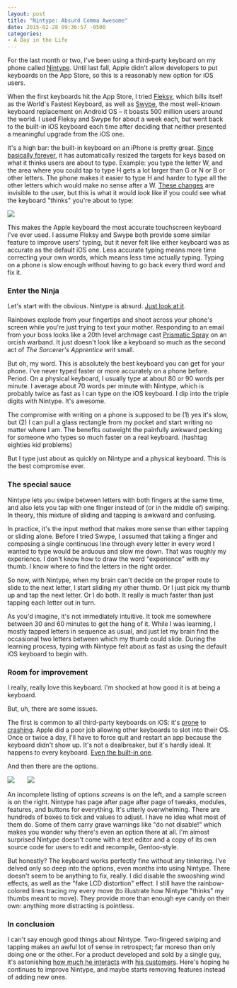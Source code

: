 ```yaml
---
layout: post
title: "Nintype: Absurd Comma Awesome"
date: 2015-02-28 09:36:57 -0500
categories: 
- A Day in the Life
---
```


For the last month or two, I've been using a third-party keyboard on my phone called [Nintype](http://jormy.com/nintype/). Until last fall, Apple didn't allow developers to put keyboards on the App Store, so this is a reasonably new option for iOS users.

When the first keyboards hit the App Store, I tried [Fleksy](http://fleksy.com), which bills itself as the World's Fastest Keyboard, as well as [Swype](http://www.swype.com), the most well-known keyboard replacement on Android OS – it boasts 500 million users around the world. I used Fleksy and Swype for about a week each, but went back to the built-in iOS keyboard each time after deciding that neither presented a meaningful upgrade from the iOS one.

It's a high bar: the built-in keyboard on an iPhone is pretty great. [Since basically forever](http://www.cnet.com/news/iphone-keyboard-learns-what-you-type-dynamically-resizes-key-hot-zones/), it has automatically resized the targets for keys based on what it thinks users are about to type. Example: you type the letter W, and the area where you could tap to type H gets a lot larger than G or N or B or other letters. The phone makes it easier to type H and harder to type all the other letters which would make no sense after a W. [These changes](https://www.google.com/patents/US20130044063) are invisible to the user, but this is what it would look like if you could see what the keyboard "thinks" you're about to type:

![](http://blog.ipsaloquitur.org/assets/images/ios-keyboard.png)

This makes the Apple keyboard the most accurate touchscreen keyboard I've ever used. I assume Fleksy and Swype both provide some similar feature to improve users' typing, but it never felt like either keyboard was as accurate as the default iOS one. Less accurate typing means more time correcting your own words, which means less time actually typing. Typing on a phone is slow enough without having to go back every third word and fix it.<!--more-->

### Enter the Ninja

Let's start with the obvious. Nintype is absurd. [Just look at it](https://www.youtube.com/watch?v=xVVeq2EQPnI).

Rainbows explode from your fingertips and shoot across your phone's screen while you're just trying to text your mother. Responding to an email from your boss looks like a 20th level archmage cast [Prismatic Spray](http://www.d20srd.org/srd/spells/prismaticSpray.htm) on an orcish warband. It just doesn't look like a keyboard so much as the second act of *The Sorcerer's Apprentice* writ small. 

But oh, my word. This is absolutely the best keyboard you can get for your phone. I've never typed faster or more accurately on a phone before. Period. On a physical keyboard, I usually type at about 80 or 90 words per minute. I average about 70 words per minute with Nintype, which is probably twice as fast as I can type on the iOS keyboard. I dip into the triple digits with Nintype. It's awesome.

The compromise with writing on a phone is supposed to be (1) yes it's slow, but (2) I can pull a glass rectangle from my pocket and start writing no matter where I am. The benefits outweight the painfully awkward pecking for someone who types so much faster on a real keyboard. (hashtag eighties kid problems)

But I type just about as quickly on Nintype and a physical keyboard. This is the best compromise ever.

### The special sauce

Nintype lets you swipe between letters with both fingers at the same time, and also lets you tap with one finger instead of (or in the middle of) swiping. In theory, this mixture of sliding and tapping is awkward and confusing.

In practice, it's the input method that makes more sense than either tapping or sliding alone. Before I tried Swype, I assumed that taking a finger and composing a single continuous line through every letter in every word I wanted to type would be arduous and slow me down. That was roughly my experience. I don't know how to draw the word "experience" with my thumb. I know where to find the letters in the right order.

So now, with Nintype, when my brain can't decide on the proper route to slide to the next letter, I start sliding my other thumb. Or I just pick my thumb up and tap the next letter. Or I do both. It really is much faster than just tapping each letter out in turn.

As you'd imagine, it's not immediately intuitive. It took me somewhere between 30 and 60 minutes to get the hang of it. While I was learning, I mostly tapped letters in sequence as usual, and just let my brain find the occasional two letters between which my thumb could slide. During the learning process, typing with Nintype felt about as fast as using the default iOS keyboard to begin with.

### Room for improvement

I really, really love this keyboard. I'm shocked at how good it is at being a keyboard. 

But, uh, there are some issues. 

The first is common to all third-party keyboards on iOS: it's [prone](http://ipadinsight.com/ios-8/the-sad-state-of-third-party-keyboards-on-ios-8/) to [crashing](http://www.techtimes.com/articles/16417/20140924/ios-8-bugfest-disappearing-keyboard-just-one-glitch-of-many-as-apple-pulls-back-update.htm). Apple did a poor job allowing other keyboards to slot into their OS. Once or twice a day, I'll have to force quit and restart an app because the keyboard didn't show up. It's not a dealbreaker, but it's hardly ideal. It happens to every keyboard. [Even the built-in one](http://www.techtimes.com/articles/16417/20140924/ios-8-bugfest-disappearing-keyboard-just-one-glitch-of-many-as-apple-pulls-back-update.htm).

And then there are the options. 

<img src="http://blog.ipsaloquitur.org/assets/images/nintype-options-1.png" style="display: inline-block; max-width: 45%; margin-right:5%" /> <img src="http://blog.ipsaloquitur.org/assets/images/nintype-options-2.png" style="display: inline-block; max-width: 45%" />

An incomplete listing of options *screens* is on the left, and a sample screen is on the right. Nintype has page after page after page of tweaks, modules, features, and buttons for everything. It's utterly overwhelming. There are hundreds of boxes to tick and values to adjust. I have no idea what most of them do. Some of them carry grave warnings like "do not disable!" which makes you wonder why there's even an option there at all. I'm almost surprised Nintype doesn't come with a text editor and a copy of its own source code for users to edit and recompile, Gentoo-style. 

But honestly? The keyboard works perfectly fine without any tinkering. I've delved only so deep into the options, even months into using Nintype. There doesn't seem to be anything to fix, really. I did disable the swooshing wind effects, as well as the "fake LCD distortion" effect. I still have the rainbow-colored lines tracing my every move (to illustrate how Nintype "thinks" my thumbs meant to move). They provide more than enough eye candy on their own: anything more distracting is pointless.

### In conclusion

I can't say enough good things about Nintype. Two-fingered swiping and tapping makes an awful lot of sense in retrospect; far moreso than only doing one or the other. For a product developed and sold by a single guy, it's astonishing [how much he interacts](http://reddit.com/r/nintype) with [his customers](http://twitter.com/jormy). Here's hoping he continues to improve Nintype, and maybe starts removing features instead of adding new ones. 